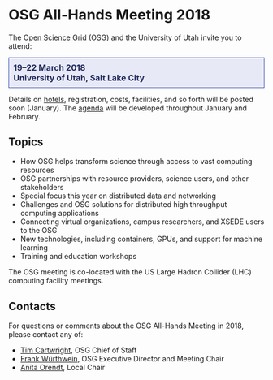 # OSG All-Hands Meeting 2018

The [Open Science Grid](https://www.opensciencegrid.org) (OSG) and the University of Utah invite you to attend:

<div style="border: 1px solid #3F51B5; color: #20295A; background-color: #E7E9F6; padding: 1ex; font-size: 115%; font-weight: bold;">
  19&ndash;22 March 2018
  <br>
  University of Utah, Salt Lake City
</div>

Details on [hotels](hotels.md), registration, costs, facilities, and so forth will be posted soon (January).  The
[agenda](https://indico.fnal.gov/event/15344/) will be developed throughout January and February.

## Topics

* How OSG helps transform science through access to vast computing resources
* OSG partnerships with resource providers, science users, and other stakeholders
* Special focus this year on distributed data and networking
* Challenges and OSG solutions for distributed high throughput computing applications
* Connecting virtual organizations, campus researchers, and XSEDE users to the OSG
* New technologies, including containers, GPUs, and support for machine learning
* Training and education workshops

The OSG meeting is co-located with the US Large Hadron Collider (LHC) computing facility meetings.

## Contacts

For questions or comments about the OSG All-Hands Meeting in 2018, please contact any of:

* [Tim Cartwright](cat@cs.wisc.edu), OSG Chief of Staff
* [Frank Würthwein](fkw@ucsd.edu), OSG Executive Director and Meeting Chair
* [Anita Orendt](anita.orendt@utah.edu), Local Chair
